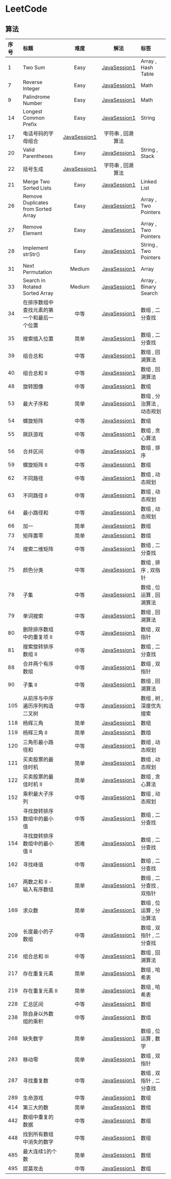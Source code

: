 # LeetCode

## 算法

| 序号 | 标题 | 难度 | 解法 | 标签 |
| :- | :- | :-: | :-: | :- |
| 1 | Two Sum | Easy | [JavaSession1](1.two-sum.java) | Array , Hash Table |
| 7 | Reverse Integer | Easy |[JavaSession1](7.reverse-integer.java) | Math |
| 9 | Palindrome Number | Easy | [JavaSession1](9.palindrome-number.java) | Math |
| 14 | Longest Common Prefix| Easy | [JavaSession1](14.longest-common-prefix.java) | String |
| 17 | 电话号码的字母组合 | [JavaSession1](17.电话号码的字母组合.java) | 字符串 , 回溯算法 |
| 20 | Valid Parentheses | Easy | [JavaSession1](20.valid-parentheses.java) | String , Stack |
| 22 | 括号生成 | [JavaSession1](22.括号生成.java) | 字符串 , 回溯算法 |
| 21 | Merge Two Sorted Lists | Easy | [JavaSession1](21.merge-two-sorted-lists.java) | Linked List |
| 26 | Remove Duplicates from Sorted Array | Easy | [JavaSession1](26.remove-duplicates-from-sorted-array.java) | Array , Two Pointers |
| 27 | Remove Element | Easy | [JavaSession1](27.remove-element.java) | Array , Two Pointers |
| 28 | Implement strStr() | Easy | [JavaSession1](28.implement-str-str.java) | String , Two Pointers |
| 31 | Next Permutation | Medium | [JavaSession1](31.next-permutation.java) | Array |
| 33 | Search in Rotated Sorted Array | Medium | [JavaSession1](33.search-in-rotated-sorted-array.java) | Array , Binary Search |
| 34 | 在排序数组中查找元素的第一个和最后一个位置 | 中等 | [JavaSession1](34.在排序数组中查找元素的第一个和最后一个位置.java) | 数组 , 二分查找 |
| 35 | 搜索插入位置 | 简单 | [JavaSession1](35.搜索插入位置.java) | 数组 , 二分查找 |
| 39 | 组合总和 | 中等 | [JavaSession1](39.组合总和.java) | 数组 , 回溯算法 |
| 40 | 组合总和 II | 中等 | [JavaSession1](40.组合总和-ii.java) | 数组 , 回溯算法 |
| 48 | 旋转图像 | 中等 | [JavaSession1](48.旋转图像.java) | 数组 |
| 53 | 最大子序和 | 简单 | [JavaSession1](53.最大子序和.java) | 数组 , 分治算法 , 动态规划 |
| 54 | 螺旋矩阵 | 中等 | [JavaSession1](54.螺旋矩阵.java) | 数组 |
| 55 | 跳跃游戏 | 中等 | [JavaSession1](55.跳跃游戏.java) | 数组 , 贪心算法 |
| 56 | 合并区间 | 中等 | [JavaSession1](56.合并区间.java) | 数组 , 排序 |
| 59 | 螺旋矩阵 II | 中等 | [JavaSession1](59.螺旋矩阵-ii.java) | 数组 |
| 62 | 不同路径 | 中等 | [JavaSession1](62.不同路径.java) | 数组 , 动态规划 |
| 63 | 不同路径 II | 中等 | [JavaSession1](63.不同路径-ii.java) | 数组 , 动态规划 |
| 64 | 最小路径和 | 中等 | [JavaSession1](64.最小路径和.java) | 数组 , 动态规划 |
| 66 | 加一 | 简单 | [JavaSession1](66.加一.java) | 数组 |
| 73 | 矩阵置零 | 简单 | [JavaSession1](73.矩阵置零.java) | 数组 |
| 74 | 搜索二维矩阵 | 中等 | [JavaSession1](74.搜索二维矩阵.java) | 数组 , 二分查找 |
| 75 | 颜色分类 | 中等 | [JavaSession1](75.颜色分类.java) | 数组 , 排序 , 双指针 |
| 78 | 子集 | 中等 | [JavaSession1](78.子集.java) | 数组 , 位运算 , 回溯算法 |
| 79 | 单词搜索 | 中等 | [JavaSession1](79.单词搜索.java) | 数组 , 回溯算法 |
| 80 | 删除排序数组中的重复项 II | 中等 | [JavaSession1](80.删除排序数组中的重复项-ii.java) | 数组 , 双指针 |
| 81 | 搜索旋转排序数组 II | 中等 | [JavaSession1](81.搜索旋转排序数组-ii.java) | 数组 , 二分查找 |
| 88 | 合并两个有序数组 | 中等 | [JavaSession1](88.合并两个有序数组.java) | 数组 , 双指针 |
| 90 | 子集 II | 中等 | [JavaSession1](90.子集-ii.java) | 数组 , 回溯算法 |
| 105 | 从前序与中序遍历序列构造二叉树 | 中等 | [JavaSession1](105.从前序与中序遍历序列构造二叉树.java) | 数组 , 树 , 深度优先搜索 |
| 118 | 杨辉三角 | 简单 | [JavaSession1](118.杨辉三角.java) | 数组 |
| 119 | 杨辉三角 II | 简单 | [JavaSession1](119.杨辉三角-ii.java) | 数组 |
| 120 | 三角形最小路径和 | 中等 | [JavaSession1](120.三角形最小路径和.java) | 数组 , 动态规划 |
| 121 | 买卖股票的最佳时机 | 简单 | [JavaSession1](121.买卖股票的最佳时机.java) | 数组 , 动态规划 |
| 122 | 买卖股票的最佳时机 II | 简单 | [JavaSession1](122.买卖股票的最佳时机-ii.java) | 数组 , 贪心算法 |
| 152 | 乘积最大子序列 | 中等 | [JavaSession1](152.乘积最大子序列.java) | 数组 , 动态规划 |
| 153 | 寻找旋转排序数组中的最小值 | 中等 | [JavaSession1](153.寻找旋转排序数组中的最小值.java) | 数组 , 二分查找 |
| 154 | 寻找旋转排序数组中的最小值 II | 困难 | [JavaSession1](154.寻找旋转排序数组中的最小值-ii.java) | 数组 , 二分查找 |
| 162 | 寻找峰值 | 中等 | [JavaSession1](162.寻找峰值.java) | 数组 , 二分查找 |
| 167 | 两数之和 II - 输入有序数组 | 简单 | [JavaSession1](167.两数之和-ii-输入有序数组.java) | 数组 , 二分查找 , 双指针 |
| 169 | 求众数 | 简单 | [JavaSession1](169.求众数.java) | 数组 , 位运算 , 分治算法 |
| 209 | 长度最小的子数组 | 中等 | [JavaSession1](209.长度最小的子数组.java) | 数组 , 双指针 , 二分查找 |
| 216 | 组合总和 III | 中等 | [JavaSession1](216.组合总和-iii.java) | 数组 , 回溯算法 |
| 217 | 存在重复元素 | 简单 | [JavaSession1](217.存在重复元素.java) | 数组 , 哈希表 |
| 219 | 存在重复元素 II | 简单 | [JavaSession1](219.存在重复元素-ii.java) | 数组 , 哈希表 |
| 228 | 汇总区间 | 中等 | [JavaSession1](228.汇总区间.java) | 数组 |
| 238 | 除自身以外数组的乘积 | 中等 | [JavaSession1](238.除自身以外数组的乘积.java) | 数组 |
| 268 | 缺失数字 | 简单 | [JavaSession1](268.缺失数字.java) | 数组 , 位运算 , 数学 |
| 283 | 移动零 | 简单 | [JavaSession1](283.移动零.java) | 数组 , 双指针 |
| 287 | 寻找重复数 | 中等 | [JavaSession1](287.寻找重复数.java) | 数组 , 双指针 , 二分查找 |
| 289 | 生命游戏 | 中等 | [JavaSession1](289.生命游戏.java) | 数组 |
| 414 | 第三大的数 | 简单 | [JavaSession1](414.第三大的数.java) | 数组 |
| 442 | 数组中重复的数据 | 中等 | [JavaSession1](442.数组中重复的数据.java) | 数组 |
| 448 | 找到所有数组中消失的数字 | 中等 | [JavaSession1](448.找到所有数组中消失的数字.java) | 数组 |
| 485 | 最大连续1的个数 | 简单 | [JavaSession1](485.最大连续1的个数.java) | 数组 |
| 495 | 提莫攻击 | 中等 | [JavaSession1](495.提莫攻击.java) | 数组 |
